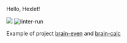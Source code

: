 Hello, Hexlet!

<a href="https://codeclimate.com/github/codeclimate/codeclimate/maintainability"><img src="https://api.codeclimate.com/v1/badges/a99a88d28ad37a79dbf6/maintainability" /></a>
![linter-run](https://github.com/yuriy-kormin/python-project-lvl1/actions/workflows/linter-run.yml/badge.svg)

Example of project <a href ="https://asciinema.org/a/l4Qnx6DoTCFgXwty7qsi0B3E8">brain-even<a> and <a href ="https://asciinema.org/a/yXU65Tae5oUFJfQxeanG2D9mO">brain-calc</a>